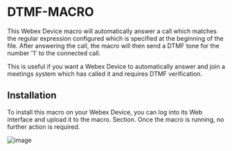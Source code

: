 # DTMF-MACRO

This Webex Device macro will automatically answer a call which matches the regular expression configured which is specified at the beginning of the file.
After answering the call, the macro will then send a DTMF tone for the number '1' to the connected call.

This is useful if you want a Webex Device to automatically answer and join a meetings system which has called it and requires DTMF verification.

## Installation
To install this macro on your Webex Device, you can log into its Web interface and upload it to the macro. Section.
Once the macro is running, no further action is required.

![image](https://user-images.githubusercontent.com/21026209/139554212-2fc8da20-f737-42dd-a0c1-6ecda6ac187e.png)

